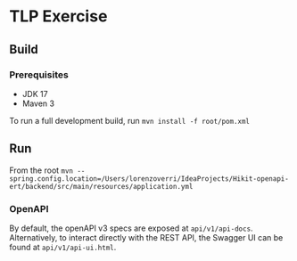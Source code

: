 # TLP Exercise

## Build
### Prerequisites
- JDK 17
- Maven 3

To run a full development build, run `mvn install -f root/pom.xml`

## Run

From the root `mvn --spring.config.location=/Users/lorenzoverri/IdeaProjects/Hikit-openapi-ert/backend/src/main/resources/application.yml`

### OpenAPI
By default, the openAPI v3 specs are exposed at `api/v1/api-docs`.
Alternatively, to interact directly with the REST API, the Swagger UI can be found at `api/v1/api-ui.html`.
